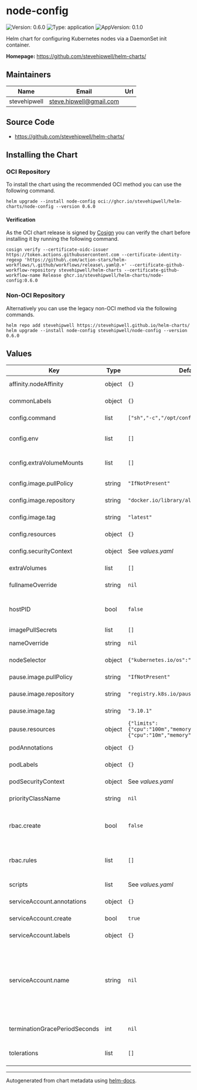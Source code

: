 # node-config

![Version: 0.6.0](https://img.shields.io/badge/Version-0.6.0-informational?style=flat-square) ![Type: application](https://img.shields.io/badge/Type-application-informational?style=flat-square) ![AppVersion: 0.1.0](https://img.shields.io/badge/AppVersion-0.1.0-informational?style=flat-square)

Helm chart for configuring Kubernetes nodes via a DaemonSet init container.

**Homepage:** <https://github.com/stevehipwell/helm-charts/>

## Maintainers

| Name | Email | Url |
| ---- | ------ | --- |
| stevehipwell | <steve.hipwell@gmail.com> |  |

## Source Code

* <https://github.com/stevehipwell/helm-charts/>

## Installing the Chart

### OCI Repository

To install the chart using the recommended OCI method you can use the following command.

```shell
helm upgrade --install node-config oci://ghcr.io/stevehipwell/helm-charts/node-config --version 0.6.0
```

#### Verification

As the OCI chart release is signed by [Cosign](https://github.com/sigstore/cosign) you can verify the chart before installing it by running the following command.

```shell
cosign verify --certificate-oidc-issuer https://token.actions.githubusercontent.com --certificate-identity-regexp 'https://github\.com/action-stars/helm-workflows/\.github/workflows/release\.yaml@.+' --certificate-github-workflow-repository stevehipwell/helm-charts --certificate-github-workflow-name Release ghcr.io/stevehipwell/helm-charts/node-config:0.6.0
```

### Non-OCI Repository

Alternatively you can use the legacy non-OCI method via the following commands.

```shell
helm repo add stevehipwell https://stevehipwell.github.io/helm-charts/
helm upgrade --install node-config stevehipwell/node-config --version 0.6.0
```

## Values

| Key | Type | Default | Description |
|-----|------|---------|-------------|
| affinity.nodeAffinity | object | `{}` | Node affinity for scheduling. |
| commonLabels | object | `{}` | Labels to add to all chart resources. |
| config.command | list | `["sh","-c","/opt/config.sh"]` | Command for the config container |
| config.env | list | `[]` | Environment variables for the config container. |
| config.extraVolumeMounts | list | `[]` | Extra volume mounts for the config container. |
| config.image.pullPolicy | string | `"IfNotPresent"` | Image pull policy for the config container. |
| config.image.repository | string | `"docker.io/library/alpine"` | Image repository for the config container. |
| config.image.tag | string | `"latest"` | Image tag for the config container |
| config.resources | object | `{}` | Resources for the config container. |
| config.securityContext | object | See _values.yaml_ | Security context for the config container. |
| extraVolumes | list | `[]` | Extra volumes for the pod. |
| fullnameOverride | string | `nil` | Override the full name of the chart. |
| hostPID | bool | `false` | If `true`, allow the pod access to the host process ID namespace. |
| imagePullSecrets | list | `[]` | Image pull secrets. |
| nameOverride | string | `nil` | Override the name of the chart. |
| nodeSelector | object | `{"kubernetes.io/os":"linux"}` | Node selector labels for scheduling. |
| pause.image.pullPolicy | string | `"IfNotPresent"` | Image pull policy for the pause container. |
| pause.image.repository | string | `"registry.k8s.io/pause"` | Image repository for the pause container. |
| pause.image.tag | string | `"3.10.1"` | Image tag for the pause container |
| pause.resources | object | `{"limits":{"cpu":"100m","memory":"8Mi"},"requests":{"cpu":"10m","memory":"8Mi"}}` | Resources for the pause container. |
| podAnnotations | object | `{}` | Annotations to add to the pod. |
| podLabels | object | `{}` | Labels to add to the pod. |
| podSecurityContext | object | See _values.yaml_ | Security context for the pod. |
| priorityClassName | string | `nil` | Priority class name for the pod. |
| rbac.create | bool | `false` | If `true`, create a `ClusterRole` & `ClusterRoleBinding` with access to the Kubernetes API. |
| rbac.rules | list | `[]` | Rules to add to the `ClusterRole` if `rbac.create` is set to `true`. |
| scripts | list | See _values.yaml_ | Scripts to create and mount. |
| serviceAccount.annotations | object | `{}` | Annotations to add to the service account. |
| serviceAccount.create | bool | `true` | If `true`, create a new `ServiceAccount`. |
| serviceAccount.labels | object | `{}` | Labels to add to the service account. |
| serviceAccount.name | string | `nil` | If this is set and `serviceAccount.create` is `true` this will be used for the created `ServiceAccount` name, if set and `serviceAccount.create` is `false` then this will define an existing `ServiceAccount` to use. |
| terminationGracePeriodSeconds | int | `nil` | Termination grace period for the pod in seconds. |
| tolerations | list | `[]` | Node taints that will be tolerated for scheduling. |

----------------------------------------------

Autogenerated from chart metadata using [helm-docs](https://github.com/norwoodj/helm-docs/).

